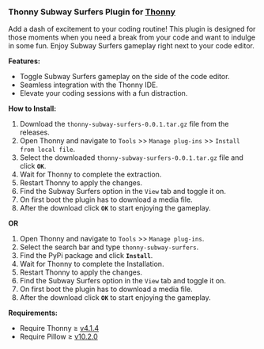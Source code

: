 ### **Thonny Subway Surfers Plugin for [Thonny](https://thonny.org)**
Add a dash of excitement to your coding routine! This plugin is designed for those moments when you need a break from your code and want to indulge in some fun. Enjoy Subway Surfers gameplay right next to your code editor.


**Features:**

- Toggle Subway Surfers gameplay on the side of the code editor.
- Seamless integration with the Thonny IDE.
- Elevate your coding sessions with a fun distraction.

**How to Install:**

1. Download the `thonny-subway-surfers-0.0.1.tar.gz` file from the releases.
2. Open Thonny and navigate to `Tools` >> `Manage plug-ins` >> `Install from local file`.
3. Select the downloaded `thonny-subway-surfers-0.0.1.tar.gz` file and click **`OK`**.
4. Wait for Thonny to complete the extraction.
5. Restart Thonny to apply the changes.
6. Find the Subway Surfers option in the `View` tab and toggle it on.
7. On first boot the plugin has to download a media file.
8. After the download click **`OK`** to start enjoying the gameplay.

**OR** 

1. Open Thonny and navigate to `Tools` >> `Manage plug-ins`.
2. Select the search bar and type `thonny-subway-surfers`.
3. Find the PyPi package and click **`Install`**.
4. Wait for Thonny to complete the Installation.
5. Restart Thonny to apply the changes.
6. Find the Subway Surfers option in the `View` tab and toggle it on.
7. On first boot the plugin has to download a media file.
8. After the download click **`OK`** to start enjoying the gameplay.

**Requirements:**

- Require Thonny ≥ [v4.1.4](https://github.com/thonny/thonny/releases/tag/v4.1.4)
- Require Pillow ≥ [v10.2.0](https://github.com/python-pillow/Pillow/releases/tag/10.2.0)
